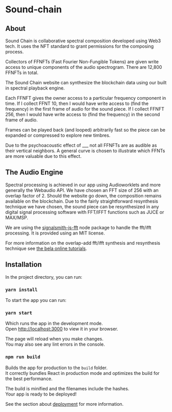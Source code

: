 # Sound-chain

## About

Sound Chain is collaborative spectral composition developed using Web3 tech. It uses the NFT standard
to grant permissions for the composing process.

Collectors of FFNFTs (Fast Fourier Non-Fungible Tokens) are given write access to unique components of the audio spectrogram. There are 12,800 FFNFTs in total.

The Sound Chain website can synthesize the blockchain data using our built in spectral
playback engine.

Each FFNFT gives the owner access to a particular frequency component in time. If I collect FFNT 10, then I would have write access to (find the frequency) in the first frame of audio for the sound piece. If I collect FFNFT 256, then I would have write access to (find the frequency) in the second frame of audio.

Frames can be played back (and looped) arbitrarily fast so the piece can be expanded or compressed to explore new timbres.

Due to the psychoacoustic effect of ___ not all FFNFTs are as audible as their vertical neighbors. A general curve is chosen to illustrate which FFNTs are more valuable due to this effect.

## The Audio Engine

Spectral processing is achieved in our app using Audioworklets and more generally the Webaudio API. We have chosen an FFT size of 256 with an overlap factor of 2. Should the website go down, the composition remains available on the blockchain. Due to the fairly straightforward resynthesis technique we have chosen, the sound piece can be resynthesized in any digital signal processing software with FFT/IFFT functions such as JUCE or MAX/MSP.

We are using the [signalsmith-js-fft](https://www.npmjs.com/package/signalsmith-js-fft) node package to handle the fft/ifft processing. It is provided using an MIT license.

For more information on the overlap-add fft/ifft synthesis and resynthesis technique see [the bela online tutorials](https://learn.bela.io/tutorials/c-plus-plus-for-real-time-audio-programming/phase-vocoder-part-1/).

## Installation
In the project directory, you can run:
### `yarn install`

To start the app you can run:

### `yarn start`

Which runs the app in the development mode.\
Open [http://localhost:3000](http://localhost:3000) to view it in your browser.

The page will reload when you make changes.\
You may also see any lint errors in the console.

### `npm run build`

Builds the app for production to the `build` folder.\
It correctly bundles React in production mode and optimizes the build for the best performance.

The build is minified and the filenames include the hashes.\
Your app is ready to be deployed!

See the section about [deployment](https://facebook.github.io/create-react-app/docs/deployment) for more information.
